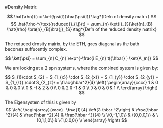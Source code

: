 #Density Matrix

$$
\hat{\rho}(t) = \ket{\psi(t)}\bra{\psi(t)} \tag*{Defn of density matrix}
$$
$$
\hat{\rho}^{\text{reduced}}_{i,j}(t) = \sum_{n} \ket{i}_{S}\ket{n}_{B} \hat{\rho} \bra{n}_{B}\bra{j}_{S}   \tag*{Defn of the reduced density matrix}
$$

The reduced density matrix, by the ETH, goes diagonal as the bath becomes suffucently complex.

$$
\ket{\psi} = \sum_{n} C_{n} \exp^{-\frac{i E_{n} t}{\hbar} } \ket{A_{n}}
$$

We are looking at a 2 spin systems, where the combined system is given by:

$$
S_{1}\cdot S_{2} = S_{1_{x}} \cdot S_{2_{x}} + S_{1_{y}} \cdot S_{2_{y}} + S_{1_{z}} \cdot S_{2_{z}} = \frac{\hbar^2}{4} \left(
\begin{array}{cccc}
 1 & 0 & 0 & 0 \\
 0 & -1 & 2 & 0 \\
 0 & 2 & -1 & 0 \\
 0 & 0 & 0 & 1 \\
\end{array}
\right)
$$

The Eigensystem of this is given by
$$
\left(
\begin{array}{cccc}
 -\frac{1}{4} \left(3 \hbar ^2\right) & \frac{\hbar ^2}{4} & \frac{\hbar ^2}{4} & \frac{\hbar ^2}{4} \\
 \{0,-1,1,0\} & \{0,0,0,1\} & \{0,1,1,0\} & \{1,0,0,0\} \\
\end{array}
\right)
$$
